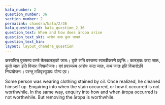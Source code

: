 ```yaml
---
kala_number: 2
question_number: 36
section_number: 2
permalink: chandra/kala/2/36
kala_question_id: kala_question_2.36
question_text: When and how does āropa arise
question_text_skt: आरोपः कदा कुतः जायते
question_text_hin: 
layout: layout_chandra_question
---
```


<!-- skt-start -->
कस्यचित् पुरुषस्य वस्त्रे तैलकलङ्को जातः। दृष्टे सति वस्त्रस्य स्वच्छीकरणे प्रवृत्तिः। कलङ्कः कदा जातः, कुतो जातः इति विचारः निष्प्रयोजनः। एवं प्रपञ्चस्य आरोपः कदा जातः, कथं जातः इति विचारोऽपि निष्प्रयोजनः। परन्तु तन्निवृत्त्युपायः योग्य एव।
<!-- skt-end -->

<!-- eng-start -->
Some person was wearing clothing stained by oil. Once realized, he cleaned himself up. Enquiring into when the stain occurred, or how it occurred is not worthwhile. In the same way, enquiry into how and when āropa occurred is not worthwhile. But removing the āropa is worthwhile.
<!-- eng-end -->
